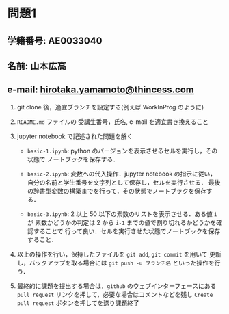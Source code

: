# 問題1

## 学籍番号: AE0033040
## 名前: 山本広高
## e-mail: hirotaka.yamamoto@thincess.com

1. git clone 後，適宜ブランチを設定する(例えば WorkInProg のように)

2. ``README.md`` ファイルの 受講生番号，氏名, e-mail を適宜書き換えること

3. jupyter notebook で記述された問題を解く

    - `basic-1.ipynb`: python のバージョンを表示させるセルを実行し，その状態で
      ノートブックを保存する．

    - `basic-2.ipynb`: 変数への代入操作．jupyter notebook の指示に従い，
      自分の名前と学生番号を文字列として保存し，セルを実行させる．
      最後の辞書型変数の構築までを行って，その状態でノートブックを保存する．

    - `basic-3.ipynb`: 2 以上 50 以下の素数のリストを表示させる．ある値 `i` が
      素数かどうかの判定は 2 から `i-1` までの値で割り切れるかどうかを確認することで
      行って良い．セルを実行させた状態でノートブックを保存すること．
   
4. 以上の操作を行い，保持したファイルを ``git add``, ``git commit`` を用いて
   更新し，バックアップを取る場合には ``git push -u ブランチ名`` といった操作を行う．
   
5. 最終的に課題を提出する場合は，`github` のウェブインターフェースにある 
   `pull request` リンクを押して，必要な場合はコメントなどを残し 
   `Create pull request` ボタンを押してを送り課題終了

